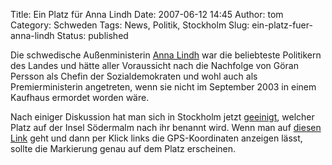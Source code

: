 Title: Ein Platz für Anna Lindh
Date: 2007-06-12 14:45
Author: tom
Category: Schweden
Tags: News, Politik, Stockholm
Slug: ein-platz-fuer-anna-lindh
Status: published

Die schwedische Außenministerin [Anna
Lindh](http://de.wikipedia.org/wiki/Anna_Lindh) war die beliebteste
Politikern des Landes und hätte aller Voraussicht nach die Nachfolge von
Göran Persson als Chefin der Sozialdemokraten und wohl auch als
Premierministerin angetreten, wenn sie nicht im September 2003 in einem
Kaufhaus ermordet worden wäre.

Nach einiger Diskussion hat man sich in Stockholm jetzt
[geeinigt](http://www.dn.se/DNet/jsp/polopoly.jsp?a=660131), welcher
Platz auf der Insel Södermalm nach ihr benannt wird. Wenn man auf
[diesen
Link](http://kartor.eniro.se/query?&what=map&mop=yp&imgmode=2&mapstate=8%3B18.07415116142557%3B59.31180045941324%3B0%3B18.068247031468054%3B59.31438629004679%3B18.080055291383083%3B59.30921462877969&mapcomp=%3B%3B%3BG%F6tgatan%3B%3B%3B11662%3BSTOCKHOLM%3B%3B%3B%3B%3B18.0745806471693%3B59.3117230409616%3B0%3B0%3B%3BSTOCKHOLM%3Bmaps_place.77444.22%3B1&geo_area=%20G%F6tgatan%2C%20Stockholm&stq=0&pis=0#)
geht und dann per Klick links die GPS-Koordinaten anzeigen lässt, sollte
die Markierung genau auf dem Platz erscheinen.


